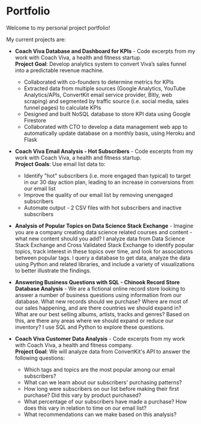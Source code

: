 # Portfolio

Welcome to my personal project portfolio!

My current projects are:

* **Coach Viva Database and Dashboard for KPIs** - Code excerpts from my work with Coach Viva, a health and fitness startup. <br /> **Project Goal**: Develop analytics system to convert Viva’s sales funnel into a predictable revenue machine.
    - Collaborated with co-founders to determine metrics for KPIs
    - Extracted data from multiple sources (Google Analytics, YouTube Analytics/APIs, ConvertKit email service provider, Bitly, web scraping) and segmented by traffic source (i.e.     social media, sales funnel pages) to calculate KPIs
    - Designed and built NoSQL database to store KPI data using Google Firestore
    - Collaborated with CTO to develop a data management web app to automatically update database on a monthly basis, using Heroku and Flask
    
* **Coach Viva Email Analysis - Hot Subscribers** - Code excerpts from my work with Coach Viva, a health and fitness startup. <br /> **Project Goals**:
Use email list data to:
    -   Identify "hot" subscribers (i.e. more engaged than typical) to target in our 30 day action plan, leading to an increase in conversions from our email list
    -   Improve the quality of our email list by removing unengaged subscribers
    -   Automate output - 2 CSV files with hot subscribers and inactive subscribers

* **Analysis of Popular Topics on Data Science Stack Exchange** - Imagine you are a company creating data science related courses and content - what new content should you add? I analyze data from Data Science Stack Exchange and Cross Validated Stack Exchange to identify popular topics, track interest in these topics over time, and look for associations between popular tags. I query a database to get data, analyze the data using Python and related libraries, and include a variety of visualizations to better illustrate the findings.

* **Answering Business Questions with SQL - Chinook Record Store Database Analysis** - We are a fictional online record store looking to answer a number of business questions using information from our database. What new records should we purchase? Where are most of our sales happening, and are there countries we should expand in? What are our best selling albums, artists, tracks and genres? Based on this, are there any areas where we should expand or reduce our inventory? I use SQL and Python to explore these questions.

* **Coach Viva Customer Data Analysis** - Code excerpts from my work with Coach Viva, a health and fitness company. <br /> 
**Project Goal**: We will analyze data from ConvertKit's API to answer the following questions: <br /> 
    -   Which tags and topics are the most popular among our email subscribers?
    -   What can we learn about our subscribers' purchasing patterns?
    -   How long were subscribers on our list before making their first purchase? Did this vary by product purchased?
    -   What percentage of our subscribers have made a purchase? How does this vary in relation to time on our email list?
    -   What recommendations can we make based on this analysis?
